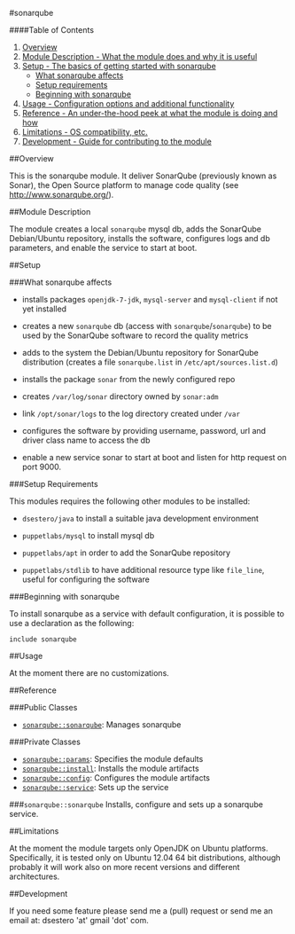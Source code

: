 #sonarqube

####Table of Contents

1. [Overview](#overview)
2. [Module Description - What the module does and why it is useful](#module-description)
3. [Setup - The basics of getting started with sonarqube](#setup)
    * [What sonarqube affects](#what-sonarqube-affects)
    * [Setup requirements](#setup-requirements)
    * [Beginning with sonarqube](#beginning-with-sonarqube)
4. [Usage - Configuration options and additional functionality](#usage)
5. [Reference - An under-the-hood peek at what the module is doing and how](#reference)
5. [Limitations - OS compatibility, etc.](#limitations)
6. [Development - Guide for contributing to the module](#development)

##Overview

This is the sonarqube module. It deliver SonarQube (previously known as Sonar), the Open Source platform to manage code quality (see http://www.sonarqube.org/).

##Module Description

The module creates a local `sonarqube` mysql db, adds the SonarQube Debian/Ubuntu repository, installs the software, configures logs and db parameters, and enable the service to start at boot.

##Setup

###What sonarqube affects

* installs packages `openjdk-7-jdk`, `mysql-server` and `mysql-client` if not yet installed

* creates a new `sonarqube` db (access with `sonarqube`/`sonarqube`) to be used by the SonarQube software to record the quality metrics

* adds to the system the Debian/Ubuntu repository for SonarQube distribution (creates a file `sonarqube.list` in `/etc/apt/sources.list.d`)

* installs the package `sonar` from the newly configured repo

* creates `/var/log/sonar` directory owned by `sonar:adm`

* link `/opt/sonar/logs` to the log directory created under `/var`

* configures the software by providing username, password, url and driver class name to access the db

* enable a new service sonar to start at boot and listen for http request on port 9000.

###Setup Requirements

This modules requires the following other modules to be installed:

* `dsestero/java`
    to install a suitable java development environment

* `puppetlabs/mysql`
    to install mysql db

* `puppetlabs/apt`
    in order to add the SonarQube repository

* `puppetlabs/stdlib`
    to have additional resource type like `file_line`, useful for configuring the software
	
###Beginning with sonarqube	

To install sonarqube as a service with default configuration, it is possible to use a declaration as the following:

```
include sonarqube
```

##Usage

At the moment there are no customizations. 

##Reference

###Public Classes

* [`sonarqube::sonarqube`](#sonarqubesonarqube): Manages sonarqube

###Private Classes

* [`sonarqube::params`](#sonarqubeparams): Specifies the module defaults
* [`sonarqube::install`](#sonarqubeinstall): Installs the module artifacts
* [`sonarqube::config`](#sonarqubeconfig): Configures the module artifacts
* [`sonarqube::service`](#sonarqubeservice): Sets up the service

###`sonarqube::sonarqube`
Installs, configure and sets up a sonarqube service.

##Limitations

At the moment the module targets only OpenJDK on Ubuntu platforms. Specifically, it is tested only on Ubuntu 12.04 64 bit distributions, although probably it will work also on more recent versions and different architectures.

##Development

If you need some feature please send me a (pull) request or send me an email at: dsestero 'at' gmail 'dot' com.

